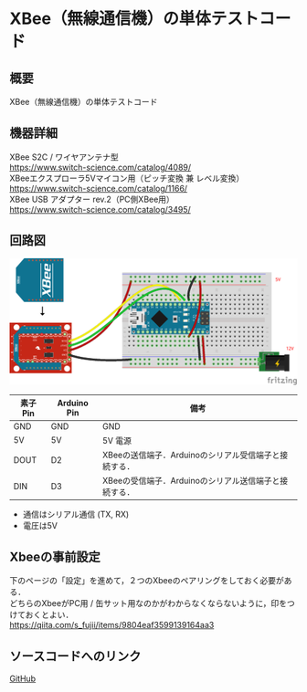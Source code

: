 # XBee（無線通信機）の単体テストコード
## 概要
XBee（無線通信機）の単体テストコード


## 機器詳細
XBee S2C / ワイヤアンテナ型  
https://www.switch-science.com/catalog/4089/  
XBeeエクスプローラ5Vマイコン用（ピッチ変換 兼 レベル変換）  
https://www.switch-science.com/catalog/1166/  
XBee USB アダプター rev.2（PC側XBee用）  
https://www.switch-science.com/catalog/3495/

## 回路図
![](../../Schematic/PNG/XBee.png)

| 素子 Pin | Arduino Pin | 備考 |
| ---- | ---- | ---- |
| GND | GND | GND |
| 5V | 5V | 5V 電源 |
| DOUT | D2 | XBeeの送信端子．Arduinoのシリアル受信端子と接続する． |
| DIN | D3 | XBeeの受信端子．Arduinoのシリアル送信端子と接続する． |

+ 通信はシリアル通信 (TX, RX)
+ 電圧は5V

## Xbeeの事前設定
下のページの「設定」を進めて，２つのXbeeのペアリングをしておく必要がある．  
どちらのXbeeがPC用 / 缶サット用なのかがわからなくならないように，印をつけておくとよい．  
https://qiita.com/s_fujii/items/9804eaf3599139164aa3

## ソースコードへのリンク
[GitHub](https://github.com/meltingrabbit/CanSatForHighSchoolStudents/tree/master/Arduino/Test_XBee)
